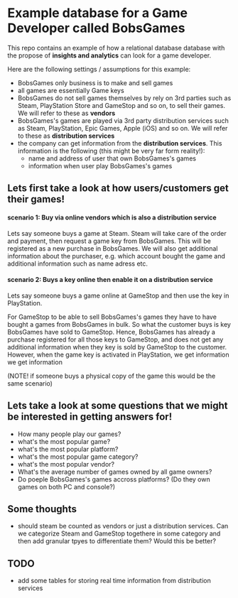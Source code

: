 # Example database for a Game Developer called BobsGames

This repo contains an example of how a relational database database with the propose of **insights and analytics** can look for a game developer.

Here are the following settings / assumptions for this example:

- BobsGames only business is to make and sell games
- all games are essentially Game keys
- BobsGames do not sell games themselves by rely on 3rd parties such as Steam, PlayStation Store and GameStop and so on, to sell their games. We will refer to these as **vendors**
- BobsGames's games are played via 3rd party distribution services such as Steam, PlayStation, Epic Games, Apple (iOS) and so on. We will refer to these as **distribution services**
- the company can get information from the **distribution services**. This information is the following (this might be very far form reality!):
  - name and address of user that own BobsGames's games
  - information when user play BobsGames's games

## Lets first take a look at how users/customers get their games!

#### scenario 1: Buy via online vendors which is also a distribution service

Lets say someone buys a game at Steam. Steam will take care of the order and payment, then request a game key from BobsGames. This will be registered as a new purchase in BobsGames. We will also get additional information about the purchaser, e.g. which account bought the game and additional information such as name adress etc.

#### scenario 2: Buys a key online then enable it on a distribution service

Lets say someone buys a game online at GameStop and then use the key in PlayStation.

For GameStop to be able to sell BobsGames's games they have to have bought a games from BobsGames in bulk. So what the customer buys is key BobsGames have sold to GameStop. Hence, BobsGames has already a purchase registered for all those keys to GameStop, and does not get any additional information when they key is sold by GameStop to the customer. However, when the game key is activated in PlayStation, we get information we get information

(NOTE! if someone buys a physical copy of the game this would be the same scenario)

## Lets take a look at some questions that we might be interested in getting answers for!

- How many people play our games?
- what's the most popular game?
- what's the most popular platform?
- what's the most popular game category?
- what's the most popular vendor?
- What's the average number of games owned by all game owners?
- Do poeple BobsGames's games accross platforms? (Do they own games on both PC and console?)

## Some thoughts

- should steam be counted as vendors or just a distribution services. Can we categorize Steam and GameStop togethere in some category and then add granular tpyes to differentiate them? Would this be better?

## TODO

- add some tables for storing real time information from distribution services
